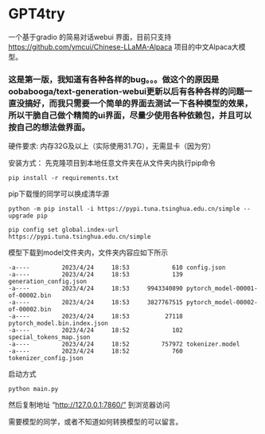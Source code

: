 # GPT4try
一个基于gradio 的简易对话webui 界面，目前只支持 https://github.com/ymcui/Chinese-LLaMA-Alpaca 项目的中文Alpaca大模型。

### 这是第一版，我知道有各种各样的bug。。。做这个的原因是oobabooga/text-generation-webui更新以后有各种各样的问题一直没搞好，而我只需要一个简单的界面去测试一下各种模型的效果，所以干脆自己做个精简的ui界面，尽量少使用各种依赖包，并且可以按自己的想法做界面。

硬件要求: 内存32G及以上（实际使用31.7G），无需显卡（因为穷）

安装方式：
先克隆项目到本地任意文件夹在从文件夹内执行pip命令
```
pip install -r requirements.txt
```

pip下载慢的同学可以换成清华源
```
python -m pip install -i https://pypi.tuna.tsinghua.edu.cn/simple --upgrade pip
```
```
pip config set global.index-url https://pypi.tuna.tsinghua.edu.cn/simple
```

模型下载到model文件夹内，文件夹内容应如下所示
```
-a----         2023/4/24     18:53            610 config.json
-a----         2023/4/24     18:53            139 generation_config.json
-a----         2023/4/24     18:53     9943340890 pytorch_model-00001-of-00002.bin
-a----         2023/4/24     18:53     3827767515 pytorch_model-00002-of-00002.bin
-a----         2023/4/24     18:53          27118 pytorch_model.bin.index.json
-a----         2023/4/24     18:52            102 special_tokens_map.json
-a----         2023/4/24     18:52         757972 tokenizer.model
-a----         2023/4/24     18:52            760 tokenizer_config.json
```


启动方式
```
python main.py
```
然后复制地址 “http://127.0.0.1:7860/” 到浏览器访问

需要模型的同学，或者不知道如何转换模型的可以留言。


